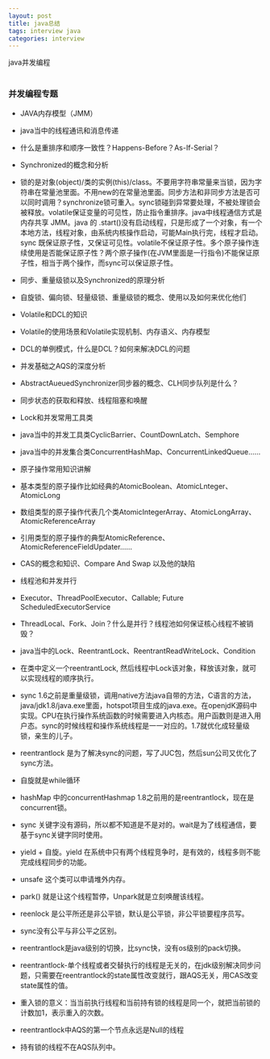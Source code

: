 ```yaml
---
layout: post
title: java总结
tags: interview java
categories: interview
---
```


java并发编程<br>
<br>

### 并发编程专题
-  JAVA内存模型（JMM）
-  java当中的线程通讯和消息传递
-  什么是重排序和顺序一致性？Happens-Before？As-If-Serial？
-  Synchronized的概念和分析
  - 锁的是对象(object)/类的实例(this)/class。不要用字符串常量来当锁，因为字符串在常量池里面。不用new的在常量池里面。同步方法和非同步方法是否可以同时调用？synchronize锁可重入。sync锁碰到异常要处理，不被处理锁会被释放。volatile保证变量的可见性，防止指令重排序。java中线程通信方式是内存共享 JMM。java 的 .start()没有启动线程，只是形成了一个对象，有一个本地方法，线程对象，由系统内核操作启动，可能Main执行完，线程才启动。sync 既保证原子性，又保证可见性。volatile不保证原子性。多个原子操作连续使用是否能保证原子性？两个原子操作(在JVM里面是一行指令)不能保证原子性，相当于两个操作，而sync可以保证原子性。
-  同步、重量级锁以及Synchronized的原理分析
-  自旋锁、偏向锁、轻量级锁、重量级锁的概念、使用以及如何来优化他们
-  Volatile和DCL的知识
-  Volatile的使用场景和Volatile实现机制、内存语义、内存模型
-  DCL的单例模式，什么是DCL？如何来解决DCL的问题
-  并发基础之AQS的深度分析
-  AbstractAueuedSynchronizer同步器的概念、CLH同步队列是什么？
-  同步状态的获取和释放、线程阻塞和唤醒
-  Lock和并发常用工具类

-  java当中的并发工具类CyclicBarrier、CountDownLatch、Semphore
-  java当中的并发集合类ConcurrentHashMap、ConcurrentLinkedQueue......
-  原子操作常用知识讲解
-  基本类型的原子操作比如经典的AtomicBoolean、AtomicLnteger、AtomicLong
-  数组类型的原子操作代表几个类AtomicIntegerArray、AtomicLongArray、AtomicReferenceArray
-  引用类型的原子操作的典型AtomicReference、AtomicReferenceFieldUpdater......
-  CAS的概念和知识、Compare And Swap 以及他的缺陷
-  线程池和并发并行
-  Executor、ThreadPoolExecutor、Callable; Future ScheduledExecutorService
-  ThreadLocal、Fork、Join？什么是并行？线程池如何保证核心线程不被销毁？

-  java当中的Lock、ReentrantLock、ReentrantReadWriteLock、Condition
  - 在类中定义一个reentrantLock, 然后线程中Lock该对象，释放该对象，就可以实现线程的顺序执行。
  - sync 1.6之前是重量级锁，调用native方法java自带的方法，C语言的方法，java/jdk1.8/java.exe里面，hotspot项目生成的java.exe。在openjdK源码中实现。CPU在执行操作系统函数的时候需要进入内核态。用户函数则是进入用户态。sync的时候线程和操作系统线程是一一对应的。1.7就优化成轻量级锁，亲生的儿子。
  - reentrantlock 是为了解决sync的问题，写了JUC包，然后sun公司又优化了sync方法。
  - 自旋就是while循环
  - hashMap 中的concurrentHashmap 1.8之前用的是reentrantlock，现在是concurrent锁。
  - sync 关键字没有源码，所以都不知道是不是对的。wait是为了线程通信，要基于sync关键字同时使用。
  - yield + 自旋。yield 在系统中只有两个线程竞争时，是有效的，线程多则不能完成线程同步的功能。
  - unsafe 这个类可以申请堆外内存。
  - park() 就是让这个线程暂停，Unpark就是立刻唤醒该线程。
  - reenlock 是公平所还是非公平锁，默认是公平锁，非公平锁要程序员写。
  - sync没有公平与非公平之区别。
  - reentrantlock是java级别的切换，比sync快，没有os级别的pack切换。
  - reentrantlock-单个线程或者交替执行的线程是无关的，在jdk级别解决同步问题，只需要在reentrantlock的state属性改变就行，跟AQS无关，用CAS改变state属性的值。
  - 重入锁的意义：当当前执行线程和当前持有锁的线程是同一个，就把当前锁的计数加1，表示重入的次数。
  - reentrantlock中AQS的第一个节点永远是Null的线程
  - 持有锁的线程不在AQS队列中。